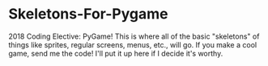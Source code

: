 # Skeletons-For-Pygame
2018 Coding Elective: PyGame!
This is where all of the basic "skeletons" of things like sprites, regular screens, menus, etc., will go.
If you make a cool game, send me the code! I'll put it up here if I decide it's worthy.
